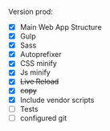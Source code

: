 Version prod:
- [x] Main Web App Structure
- [x] Gulp 
- [x] Sass
- [x] Autoprefixer
- [x] CSS minify
- [x] Js minify
- [x] ~~Live Reload~~
- [x] ~~copy~~
- [x] Include vendor scripts
- [ ] Tests
- [ ] configured git